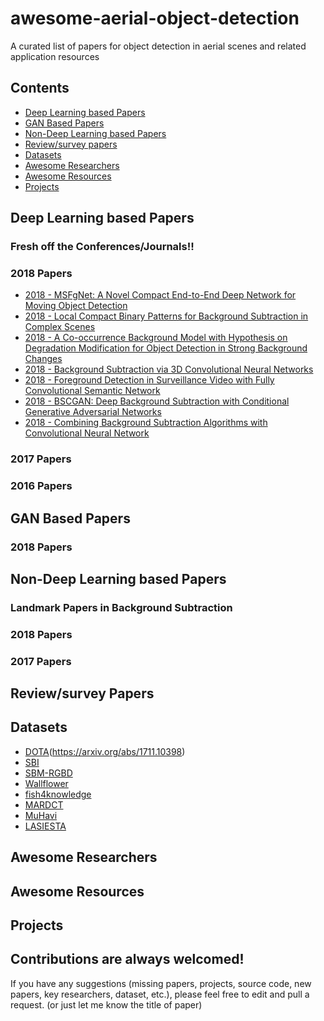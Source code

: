 # awesome-aerial-object-detection
A curated list of papers for object detection in aerial scenes and related application resources

## Contents
 - [Deep Learning based Papers](https://github.com/murari023/awesome-background-subtraction#deep-learning-based-papers)
 - [GAN Based Papers](https://github.com/murari023/awesome-background-subtraction/blob/master/README.md#gan-based-papers)
 - [Non-Deep Learning based Papers](https://github.com/murari023/awesome-background-subtraction#non-deep-learning-based-papers)
 - [Review/survey papers](https://github.com/murari023/awesome-background-subtraction#reviewsurvey-papers)
 - [Datasets](https://github.com/murari023/awesome-background-subtraction#datasets)
 - [Awesome Researchers](https://github.com/murari023/awesome-background-subtraction#awesome-researchers)
 - [Awesome Resources](https://github.com/murari023/awesome-background-subtraction#awesome-resources)
 - [Projects](https://github.com/murari023/awesome-background-subtraction/blob/master/README.md#projects)

## Deep Learning based Papers


### Fresh off the Conferences/Journals!!


### 2018 Papers
- [2018 - MSFgNet: A Novel Compact End-to-End Deep Network for Moving Object Detection](https://ieeexplore.ieee.org/abstract/document/8546771)
 - [2018 - Local Compact Binary Patterns for Background Subtraction in Complex Scenes](https://ieeexplore.ieee.org/abstract/document/8545062)
 - [2018 - A Co-occurrence Background Model with Hypothesis on Degradation Modification for Object Detection in Strong Background Changes](https://ieeexplore.ieee.org/abstract/document/8546132)
 - [2018 - Background Subtraction via 3D Convolutional Neural Networks](https://ieeexplore.ieee.org/abstract/document/8545320)
 - [2018 - Foreground Detection in Surveillance Video with Fully Convolutional Semantic Network](https://ieeexplore.ieee.org/abstract/document/8451816/)
 - [2018 - BSCGAN: Deep Background Subtraction with Conditional Generative Adversarial Networks](https://ieeexplore.ieee.org/abstract/document/8451603/)
 - [2018 - Combining Background Subtraction Algorithms with Convolutional Neural Network](https://arxiv.org/abs/1807.02080)

### 2017 Papers


### 2016 Papers


## GAN Based Papers
### 2018 Papers


## Non-Deep Learning based Papers

### Landmark Papers in Background Subtraction


### 2018 Papers

### 2017 Papers

## Review/survey Papers

## Datasets
- [DOTA](https://captain-whu.github.io/DOTA/)(https://arxiv.org/abs/1711.10398)
- [SBI](http://sbmi2015.na.icar.cnr.it/SBIdataset.html)
- [SBM-RGBD](http://rgbd2017.na.icar.cnr.it/SBM-RGBDdataset.html)
- [Wallflower](https://www.microsoft.com/en-us/research/people/jckrumm/?from=http%3A%2F%2Fresearch.microsoft.com%2Fen-us%2Fum%2Fpeople%2Fjckrumm%2Fwallflower%2Ftestimages.htm)
- [fish4knowledge](http://groups.inf.ed.ac.uk/f4k/)
- [MARDCT](http://labrococo.dis.uniroma1.it/MAR/)
- [MuHavi](http://velastin.dynu.com/MuHAVi-MAS/)
- [LASIESTA](https://www.sciencedirect.com/science/article/pii/S1077314216301138)
## Awesome Researchers
 
## Awesome Resources

## Projects


## Contributions are always welcomed!
If you have any suggestions (missing papers, projects, source code, new papers, key researchers, dataset, etc.), please feel free to edit and pull a request. (or just let me know the title of paper)
